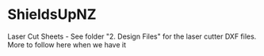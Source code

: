 # ShieldsUpNZ
Laser Cut Sheets - See folder "2. Design Files" for the laser cutter DXF files.
More to follow here when we have it
